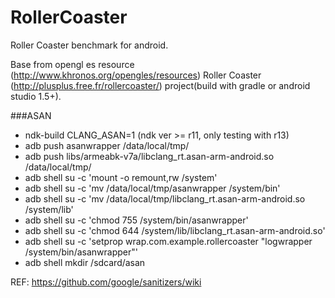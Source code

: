 RollerCoaster
=============
Roller Coaster benchmark for android.

Base from opengl es resource (http://www.khronos.org/opengles/resources) Roller Coaster (http://plusplus.free.fr/rollercoaster/) project(build with gradle or android studio 1.5+).

###ASAN

 - ndk-build CLANG_ASAN=1 (ndk ver >= r11, only testing with r13)
 - adb push asanwrapper /data/local/tmp/
 - adb push libs/armeabk-v7a/libclang_rt.asan-arm-android.so /data/local/tmp/
 - adb shell su -c 'mount -o remount,rw /system'
 - adb shell su -c 'mv /data/local/tmp/asanwrapper /system/bin'
 - adb shell su -c 'mv /data/local/tmp/libclang_rt.asan-arm-android.so /system/lib'
 - adb shell su -c 'chmod 755 /system/bin/asanwrapper'
 - adb shell su -c 'chmod 644 /system/lib/libclang_rt.asan-arm-android.so'
 - adb shell su -c 'setprop wrap.com.example.rollercoaster "logwrapper /system/bin/asanwrapper"'
 - adb shell mkdir /sdcard/asan

REF: https://github.com/google/sanitizers/wiki